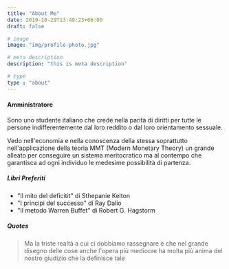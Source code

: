 ```yaml
---
title: "About Me"
date: 2019-10-29T13:49:23+06:00
draft: false

# image
image: "img/profile-photo.jpg"

# meta description
description: "this is meta description"

# type
type : "about"
---
```


#### Amministratore


Sono uno studente italiano che crede nella parità di diritti per tutte le persone indifferentemente dal loro reddito o dal loro orientamento sessuale.

Vedo nell'economia e nella conoscenza della stessa soprattutto nell'applicazione della teoria MMT (Modern Monetary Theory) un grande alleato per conseguire un sistema meritocratico ma al contempo che garantisca ad ogni individuo le medesime possibilità di partenza.

##### Libri Preferiti

* "Il mito del deficitit" di Sthepanie Kelton
* "I principi del successo" di Ray Dalio
* "Il metodo Warren Buffet" di Robert G. Hagstorm



##### Quotes

> Ma la triste realtà a cui ci dobbiamo rassegnare è che nel grande disegno delle cose anche l'opera più mediocre ha molta più anima del nostro giudizio che la definisce tale